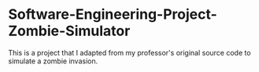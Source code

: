 # Software-Engineering-Project-Zombie-Simulator
This is a project that I adapted from my professor's original source code to simulate a zombie invasion.

